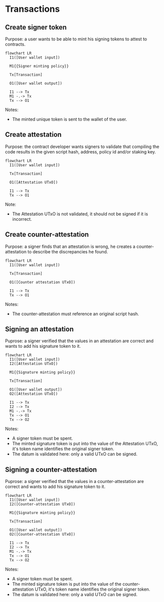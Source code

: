 # Transactions

## Create signer token

Purpose: a user wants to be able to mint his signing tokens to attest to
contracts.

```mermaid
flowchart LR
  I1([User wallet input])

  M1{{Signer minting policy}}

  Tx[Transaction]

  O1([User wallet output])

  I1 --> Tx
  M1 -.-> Tx
  Tx --> O1
```

Notes:
- The minted unique token is sent to the wallet of the user.

## Create attestation

Purpose: the contract developer wants signers to validate that compiling the
code results in the given script hash, address, policy id and/or staking key.

```mermaid
flowchart LR
  I1([User wallet input])

  Tx[Transaction]

  O1([Attestation UTxO])

  I1 --> Tx
  Tx --> O1
```

Note:
- The Attestation UTxO is not validated, it should not be signed if it is
  incorrect.

## Create counter-attestation

Purpose: a signer finds that an attestation is wrong, he creates a
counter-attestation to describe the discrepancies he found.

```mermaid
flowchart LR
  I1([User wallet input])

  Tx[Transaction]

  O1([Counter attestation UTxO])

  I1 --> Tx
  Tx --> O1
```

Notes:
- The counter-attestation must reference an original script hash.

## Signing an attestation

Puprose: a signer verified that the values in an attestation are correct and
wants to add his signature token to it.

```mermaid
flowchart LR
  I1([User wallet input])
  I2([Attestation UTxO])

  M1{{Signature minting policy}}

  Tx[Transaction]

  O1([User wallet output])
  O2([Attestation UTxO])

  I1 --> Tx
  I2 --> Tx
  M1 -.-> Tx
  Tx --> O1
  Tx --> O2
```

Notes:
- A signer token must be spent.
- The minted signature token is put into the value of the Attestation UTxO, it's
  token name identifies the original signer token.
- The datum is validated here: only a valid UTxO can be signed.

## Signing a counter-attestation

Puprose: a signer verified that the values in a counter-attestation are correct
and wants to add his signature token to it.

```mermaid
flowchart LR
  I1([User wallet input])
  I2([Counter-attestation UTxO])

  M1{{Signature minting policy}}

  Tx[Transaction]

  O1([User wallet output])
  O2([Counter-attestation UTxO])

  I1 --> Tx
  I2 --> Tx
  M1 -.-> Tx
  Tx --> O1
  Tx --> O2
```

Notes:
- A signer token must be spent.
- The minted signature token is put into the value of the counter-attestation UTxO, it's
  token name identifies the original signer token.
- The datum is validated here: only a valid UTxO can be signed.
